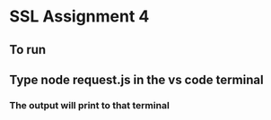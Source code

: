 # SSL Assignment 4
## To run
## Type node request.js in the vs code terminal
### The output will print to that terminal